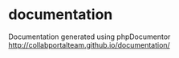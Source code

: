 documentation
=============

Documentation generated using phpDocumentor
http://collabportalteam.github.io/documentation/
